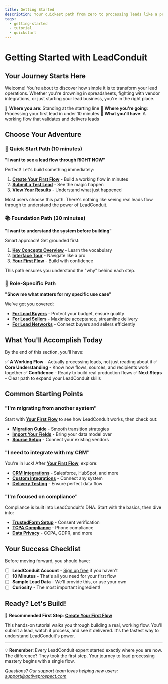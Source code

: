 ```yaml
---
title: Getting Started
description: Your quickest path from zero to processing leads like a pro
tags:
  - getting-started
  - tutorial
  - quickstart
---
```


# Getting Started with LeadConduit

## Your Journey Starts Here

Welcome! You're about to discover how simple it is to transform your lead operations. Whether you're drowning in spreadsheets, fighting with vendor integrations, or just starting your lead business, you're in the right place.

📍 **Where you are**: Standing at the starting line
🎯 **Where you're going**: Processing your first lead in under 10 minutes
🚀 **What you'll have**: A working flow that validates and delivers leads

## Choose Your Adventure

### 🏃 Quick Start Path (10 minutes)
**"I want to see a lead flow through RIGHT NOW"**

Perfect! Let's build something immediately:
1. **[Create Your First Flow](/getting-started/first-flow)** - Build a working flow in minutes
2. **[Submit a Test Lead](/getting-started/test-lead)** - See the magic happen
3. **[View Your Results](/getting-started/view-results)** - Understand what just happened

Most users choose this path. There's nothing like seeing real leads flow through to understand the power of LeadConduit.

### 📚 Foundation Path (30 minutes)
**"I want to understand the system before building"**

Smart approach! Get grounded first:
1. **[Key Concepts Overview](/introduction/key-concepts-overview)** - Learn the vocabulary
2. **[Interface Tour](/getting-started/interface-tour)** - Navigate like a pro
3. **[Your First Flow](/getting-started/first-flow)** - Build with confidence

This path ensures you understand the "why" behind each step.

### 🎯 Role-Specific Path
**"Show me what matters for my specific use case"**

We've got you covered:
- **[For Lead Buyers](/getting-started/for-buyers)** - Protect your budget, ensure quality
- **[For Lead Sellers](/getting-started/for-sellers)** - Maximize acceptance, streamline delivery
- **[For Lead Networks](/getting-started/for-networks)** - Connect buyers and sellers efficiently

## What You'll Accomplish Today

By the end of this section, you'll have:

✅ **A Working Flow** - Actually processing leads, not just reading about it
✅ **Core Understanding** - Know how flows, sources, and recipients work together
✅ **Confidence** - Ready to build real production flows
✅ **Next Steps** - Clear path to expand your LeadConduit skills

## Common Starting Points

### "I'm migrating from another system"
Start with **[Your First Flow](/getting-started/first-flow)** to see how LeadConduit works, then check out:
- **[Migration Guide](/guides/migration)** - Smooth transition strategies
- **[Import Your Fields](/guides/field-import)** - Bring your data model over
- **[Source Setup](/flows/lead-submission/sources)** - Connect your existing vendors

### "I need to integrate with my CRM"
You're in luck! After **[Your First Flow](/getting-started/first-flow)**, explore:
- **[CRM Integrations](/guides/integrations/crm)** - Salesforce, HubSpot, and more
- **[Custom Integrations](/guides/integrations/custom)** - Connect any system
- **[Delivery Testing](/guides/testing-delivery)** - Ensure perfect data flow

### "I'm focused on compliance"
Compliance is built into LeadConduit's DNA. Start with the basics, then dive into:
- **[TrustedForm Setup](/guides/compliance/trustedform)** - Consent verification
- **[TCPA Compliance](/guides/compliance/tcpa)** - Phone compliance
- **[Data Privacy](/guides/compliance/privacy)** - CCPA, GDPR, and more

## Your Success Checklist

Before moving forward, you should have:
- [ ] **LeadConduit Account** - [Sign up free](https://app.leadconduit.com/signup) if you haven't
- [ ] **10 Minutes** - That's all you need for your first flow
- [ ] **Sample Lead Data** - We'll provide this, or use your own
- [ ] **Curiosity** - The most important ingredient!

## Ready? Let's Build!

🎯 **Recommended First Step**: **[Create Your First Flow](/getting-started/first-flow)**

This hands-on tutorial walks you through building a real, working flow. You'll submit a lead, watch it process, and see it delivered. It's the fastest way to understand LeadConduit's power.

---

💡 **Remember**: Every LeadConduit expert started exactly where you are now. The difference? They took the first step. Your journey to lead processing mastery begins with a single flow.

*Questions? Our support team loves helping new users: support@activeprospect.com*